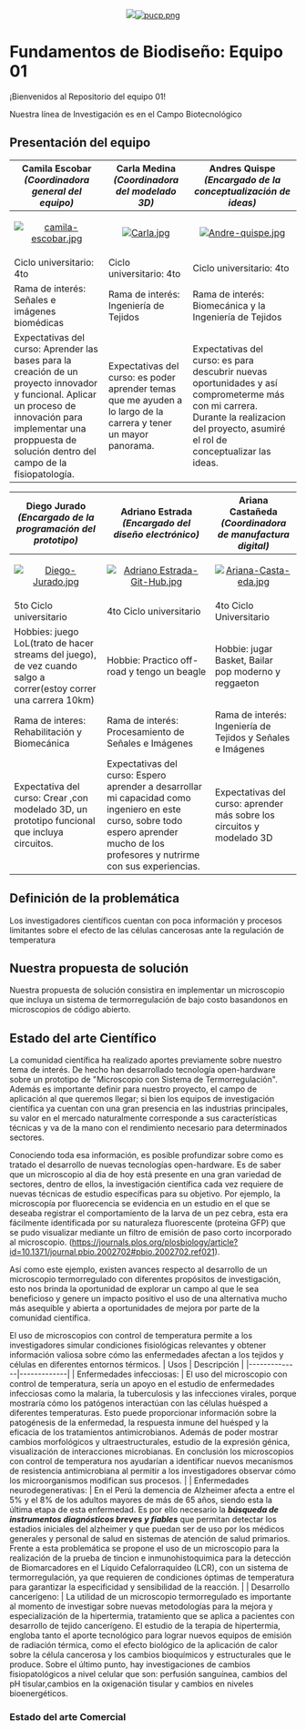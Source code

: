 
<p align="center">
  <img src="[https://fundbio.github.io/images/pucp_upch.png]>
</p>

[![pucp.png](https://i.postimg.cc/XYL9GXMR/pucp.png)](https://postimg.cc/rDdD7Vwj)
---
# Fundamentos de Biodiseño: Equipo 01

¡Bienvenidos al Repositorio del equipo 01!

Nuestra línea de Investigación es en el Campo Biotecnológico 

## Presentación del equipo

| Camila Escobar ***(Coordinadora general del equipo)***| Carla Medina ***(Coordinadora del modelado 3D)*** | Andres Quispe ***(Encargado de la conceptualización de ideas)*** |
|-------------------------------------------------------|---------------------------------------------------|------------------------------------------------------------------|
|  <p align="center">[![camila-escobar.jpg](https://i.postimg.cc/PxC4z8Wf/camila-escobar.jpg)](https://postimg.cc/wydL9M4n)  |  <p align="center">[![Carla.jpg](https://i.postimg.cc/bwPgCGpF/Carla.jpg)](https://postimg.cc/3dL2Wxyg) |  <p align="center">[![Andre-quispe.jpg](https://i.postimg.cc/HnP81hyL/Andre-quispe.jpg)](https://postimg.cc/sG7gpKKF) |
| Ciclo universitario: 4to | Ciclo universitario: 4to | Ciclo universitario: 4to | 
| Rama de interés: Señales e imágenes biomédicas | Rama de interés: Ingeniería de Tejidos | Rama de interés: Biomecánica y la Ingeniería de Tejidos |
| Expectativas del curso: Aprender las bases para la creación de un proyecto innovador y funcional. Aplicar un proceso de innovación para implementar una proppuesta de solución dentro del campo de la fisiopatología.| Expectativas del curso: es poder aprender temas que me ayuden a lo largo de la carrera y tener un mayor panorama. | Expectativas del curso: es para descubrir nuevas oportunidades y así comprometerme más con mi carrera. Durante la realizacion del proyecto, asumiré el rol de conceptualizar las ideas. |


| Diego Jurado ***(Encargado de la programación del prototipo)*** | Adriano Estrada ***(Encargado del diseño electrónico)*** | Ariana Castañeda ***(Coordinadora de manufactura digital)*** | 
|-----------------------------------------------------------------|----------------------------------------------------------|--------------------------------------------------------------|
| <p align="center">[![Diego-Jurado.jpg](https://i.postimg.cc/3wJc65YS/Diego-Jurado.jpg)](https://postimg.cc/mPJjzncC) | <p align="center">[![Adriano Estrada-Git-Hub.jpg](https://i.postimg.cc/437hmQMg/Foto-Personal-Git-Hub.jpg)](https://postimg.cc/67KQPntj) | <p align="center">[![Ariana-Casta-eda.jpg](https://i.postimg.cc/SNgLKGRn/Ariana-Casta-eda.jpg)](https://postimg.cc/GHsT7GkR) |
|  5to Ciclo universitario | 4to Ciclo universitario | 4to Ciclo Universitario | 
| Hobbies: juego LoL(trato de hacer streams del juego), de vez cuando salgo a correr(estoy correr una carrera 10km) | Hobbie: Practico off-road y tengo un beagle | Hobbie: jugar Basket, Bailar pop moderno y reggaeton
| Rama de interes: Rehabilitación y Biomecánica | Rama de interés: Procesamiento de Señales e Imágenes | Rama de interés: Ingeniería de Tejidos y Señales e Imágenes | 
| Expectativa del curso: Crear ,con modelado 3D, un prototipo funcional que incluya circuitos. | Expectativas del curso: Espero aprender a desarrollar mi capacidad como ingeniero en este curso, sobre todo espero aprender mucho de los profesores y nutrirme con sus experiencias. | Expectativas del curso: aprender más sobre los circuitos y modelado 3D


## Definición de la problemática

Los investigadores científicos cuentan con poca información y procesos limitantes sobre el efecto de las células cancerosas ante la regulación de temperatura

## Nuestra propuesta de solución

Nuestra propuesta de solución consistira en implementar un microscopio que incluya un sistema de termorregulación de bajo costo basandonos en microscopios de código abierto.

## Estado del arte Científico

La comunidad científica ha realizado aportes previamente sobre nuestro tema de interés. De hecho han desarrollado tecnología open-hardware sobre un prototipo de "Microscopio con Sistema de Termorregulación".
Además es importante definir para nuestro proyecto, el campo de aplicación al que queremos llegar; si bien los equipos de investigación científica ya cuentan con una gran presencia en las industrias principales, su valor en el mercado naturalmente corresponde a sus características técnicas y va de la mano con el rendimiento necesario para determinados sectores.

Conociendo toda esa información, es posible profundizar sobre como es tratado el desarrollo de nuevas tecnologías open-hardware. Es de saber que un microscopio al dia de hoy está presente en una gran variedad de sectores, dentro de ellos, la investigación científica cada vez requiere de nuevas técnicas de estudio específicas para su objetivo. Por ejemplo, la microscopía por fluorecencia se evidencia en un estudio en el que se deseaba registrar el comportamiento de la larva de un pez cebra, esta era fácilmente identificada por su naturaleza fluorescente (proteina GFP) que se pudo visualizar mediante un filtro de emisión de paso corto incorporado al microscopio. (https://journals.plos.org/plosbiology/article?id=10.1371/journal.pbio.2002702#pbio.2002702.ref021).

Así como este ejemplo, existen avances respecto al desarrollo de un microscopio termorregulado con diferentes propósitos de investigación, esto nos brinda la oportunidad de explorar un campo al que le sea beneficioso y genere un impacto positivo el uso de una alternativa mucho más asequible y abierta a oportunidades de mejora por parte de la comunidad científica. 

El uso de microscopios con control de temperatura permite a los investigadores simular condiciones fisiológicas relevantes y obtener información valiosa sobre cómo las enfermedades afectan a los tejidos y células en diferentes entornos térmicos.
| Usos | Descripción |
|--------------|-------------|
| Enfermedades infecciosas: | El uso del microscopio con control de temperatura, sería un apoyo en el estudio de enfermedades infecciosas como la malaria, la tuberculosis y las infecciones virales, porque mostraría cómo los patógenos interactúan con las células huésped a diferentes temperaturas. Esto puede proporcionar información sobre la patogénesis de la enfermedad, la respuesta inmune del huésped y la eficacia de los tratamientos antimicrobianos. Además de poder mostrar cambios morfológicos y ultraestructurales, estudio de la expresión génica, visualización de interacciones microbianas. En conclusión los microscopios con control de temperatura nos ayudarían a  identificar nuevos mecanismos de resistencia antimicrobiana al permitir a los investigadores observar cómo los microorganismos modifican sus procesos. |
| Enfermedades neurodegenerativas: | En el Perú la demencia de Alzheimer afecta a entre el 5% y el 8% de los adultos mayores de más de 65 años, siendo esta la última etapa de esta enfermedad. Es por ello necesario la ***búsqueda de instrumentos diagnósticos breves y fiables*** que permitan detectar los estadios iniciales del alzheimer y que puedan ser de uso por los médicos generales y personal de salud en sistemas de atención de salud primarios. Frente a esta problemática se propone el uso de un microscopio para la realización de la prueba de tincion e inmunohistoquimica para la detección de Biomarcadores en el Líquido Cefalorraquídeo (LCR), con un sistema de termorregulación, ya que requieren de condiciones óptimas de temperatura para garantizar la especificidad y sensibilidad de la reacción. | 
| Desarrollo cancerígeno: | La utilidad de un microscopio termorregulado es importante al momento de investigar sobre nuevas metodologías para la mejora y especialización de la hipertermia, tratamiento que se aplica a pacientes con desarrollo de tejido cancerígeno. El estudio de la terapia de hipertermia, engloba tanto el aporte tecnológico para lograr nuevos equipos de emisión de radiación térmica, como el efecto biológico de la aplicación de calor sobre la célula cancerosa y los cambios bioquímicos y estructurales que le produce. Sobre el último punto, hay investigaciones de cambios fisiopatológicos a nivel celular que son: perfusión sanguínea, cambios del pH tisular,cambios en la oxigenación tisular y cambios en niveles bioenergéticos.

### Estado del arte Comercial
